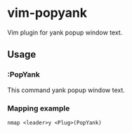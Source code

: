 # vim-popyank

Vim plugin for yank popup window text.

## Usage

### :PopYank

This command yank popup window text.

### Mapping example

```
nmap <leader>y <Plug>(PopYank)
```

